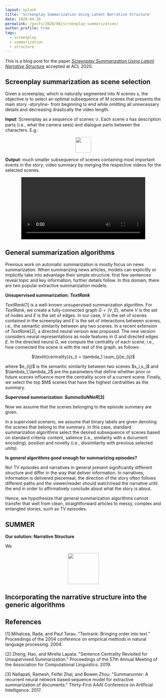 ```yaml
---
layout: splash
title: 'Screenplay Summarization Using Latent Narrative Structure'
date: 2020-04-28
permalink: /posts/2020/08/screenplay-summarization/
author_profile: true
tags:
  - screenplay
  - summarization
  - structure
---
```


This is a blog post for the paper [*Screenplay Summarization Using Latent Narrative Structure*](https://arxiv.org/pdf/2004.12727.pdf) accepted at ACL 2020.

## Screenplay summarization as scene selection

Given a screenplay, which is naturally segmented into $N$ scenes $s$, the objective is to select an optimal subsequence of $M$ scenes that presents the main story -storyline- from beginning to end while omitting all unnecessary details and decreasing drastically the video length.

**Input**: Screenplay as a sequence of scenes $\mathcal{D}$. Each scene $s$ has description parts (i.e., what the camera sees) and dialogue parts between the characters. E.g.:

<p align="center">
  <img src="https://raw.githubusercontent.com/ppapalampidi/ppapalampidi.github.io/master/images/wpb9fac2df_1a.png" height="50">
</p>

**Output**: much smaller subsequence of scenes containing most important events in the story; video summary by merging the respective videos for the selected scenes.

<p align="center">
<video controls="" height="200" ><source src="$https://s3.eu-west-2.amazonaws.com/csivideosummaries/SUMMER/csi_final.webm" type="video/mp4" /> Your browser does not support the video tag.</video>
</p>

## General summarization algorithms

Previous work on automatic summarization is mostly focus on news summarization. When summarizing news articles, models can explicitly or implicitly take into advantage their simple structure: first few sentences reveal topic and key information; further details follow. In this domain, there are two popular extractive summarization models:

**Unsupervised summarization: _TextRank_** 

_TextRank_[1] is a well-known unsupervised summarization algorithm. For _TextRank_, we create a fully-connected graph $G=(V,E)$, where $V$ is the set of nodes and $E$ is the set of edges. In our case, $V$ is the set of scenes contained in the screenplay and $E$ is the set of interactions between scenes, i.e., the semantic similarity between any two scenes. In a recent extension of _TextRank_[2], a directed neural version was proposed. The new version considers neural representations as node features in $G$ and directed edges $E$. In the directed neural $G$, we compute the centrality of each scene, i.e., how connected the scene is with the rest of the graph, as follows:
<p align="center">
$\textit{centrality}(s_i) = \lambda_1  \sum_{j<i}e_{ij} + \lambda_2  \sum_{j>i}e_{ij}$
</p>
where $e_{ij}$ is the semantic similarity between two scenes $s_i,s_j$ and $\lambda_1,\lambda_2$ are the parameters that define whether prior or future scenes influence more the centrality score of a current scene.
Finally, we select the top $M$ scenes that have the highest centralities as the summary.

**Supervised summarization: _SummaSuNNeR_[3]**

Now we assume that the scenes belonging to the episode summary are given. 

In a supervised scenario, we assume that binary labels are given denoting the scenes that belong to the summary. In this case, standard summarization algorithms select the desired subsequence of scenes based on standard criteria: content, salience (i.e., similarity with a document encoding), position and novelty (i.e., dissimilarity with previous selected units). 

**Is general algorithms good enough for summarizing episodes?**

No! TV episodes and narratives in general present significantly different structure and differ in the way that deliver information. In narratives, information is delivered piecemeal, the direction of the story often follows different paths and the viewer/reader should watch/read the narrative until the end in order to affirmatively conclude about what the story is about. 

Hence, we hypothesize that general summarization algorithms cannot transfer that well from clean, straightforward articles to messy, complex and entangled stories, such as TV episodes.

## SUMMER

**Our solution: Narrative Structure**

We 

<p align="center">
  <img src="https://raw.githubusercontent.com/ppapalampidi/ppapalampidi.github.io/master/images/ezgif.com-gif-maker.gif" height="100">
</p>

## Incorporating the narrative structure into the generic algorithms


## References

[1] Mihalcea, Rada, and Paul Tarau. "Textrank: Bringing order into text." Proceedings of the 2004 conference on empirical methods in natural language processing. 2004.

[2] Zheng, Hao, and Mirella Lapata. "Sentence Centrality Revisited for Unsupervised Summarization." Proceedings of the 57th Annual Meeting of the Association for Computational Linguistics. 2019.

[3] Nallapati, Ramesh, Feifei Zhai, and Bowen Zhou. "Summarunner: A recurrent neural network based sequence model for extractive summarization of documents." Thirty-First AAAI Conference on Artificial Intelligence. 2017.

